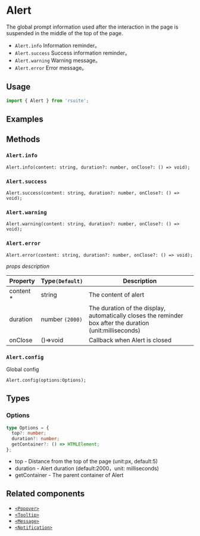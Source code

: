 # Alert

The global prompt information used after the interaction in the page is suspended in the middle of the top of the page.

* `Alert.info` Information reminder。
* `Alert.success` Success information reminder。
* `Alert.warning` Warning message。
* `Alert.error` Error message。

## Usage

```js
import { Alert } from 'rsuite';
```

## Examples

<!--{demo}-->

## Methods

### `Alert.info`

```
Alert.info(content: string, duration?: number, onClose?: () => void);
```

### `Alert.success`

```
Alert.success(content: string, duration?: number, onClose?: () => void);
```

### `Alert.warning`

```
Alert.warning(content: string, duration?: number, onClose?: () => void);
```

### `Alert.error`

```
Alert.error(content: string, duration?: number, onClose?: () => void);
```

_props description_

| Property   | Type`(Default)` | Description |
| ---------- | --------------- | ----------- |
| content \* | string          | The content of alert                                                                                      |
| duration   | number `(2000)` | The duration of the display, automatically closes the reminder box after the duration (unit:milliseconds) |
| onClose    | ()=>void        | Callback when Alert is closed                                                                             |

### `Alert.config`

Global config

```
Alert.config(options:Options);
```

## Types

### Options

```typescript
type Options = {
  top?: number;
  duration?: number;
  getContainer?: () => HTMLElement;
};
```

* top - Distance from the top of the page (unit:px, default:5)
* duration - Alert duration (default:2000，unit: milliseconds)
* getContainer - The parent container of Alert

## Related components

* [`<Popover>`](./popover)
* [`<Tooltip>`](./tooltip)
* [`<Message>`](./message)
* [`<Notification>`](./notification)
